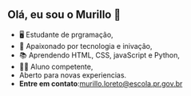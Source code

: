 ## Olá, eu sou o Murillo 👋

- 🖥️ Estudante de prgramação,
- 🚀 Apaixonado por tecnologia e inivação,
- 📚 Aprendendo HTML, CSS, javaScript e Python,
- 🧑‍🎓 Aluno competente,
- Aberto para novas experiencias.
- **Entre em contato**:murillo.loreto@escola.pr.gov.br
